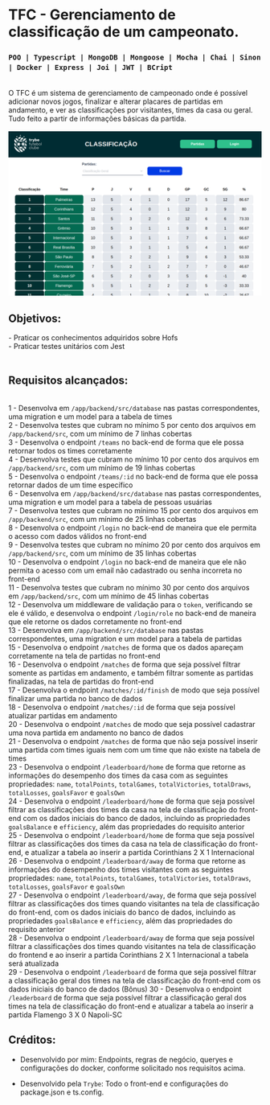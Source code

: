 # TFC - Gerenciamento de classificação de um campeonato.
### `POO | Typescript | MongoDB | Mongoose | Mocha | Chai | Sinon | Docker | Express | Joi | JWT | BCript`
<br>
O TFC é um sistema de gerenciamento de campeonado onde é possível adicionar novos jogos, finalizar e alterar placares de partidas em andamento, e ver as classificações por visitantes, times da casa ou geral. Tudo feito a partir de informações básicas da partida.
<br>
<br>
 <img src="images/preview.png" width="900px" >

 ## Objetivos:
<section>
- Praticar os conhecimentos adquiridos sobre Hofs
</br> - Praticar testes unitários com Jest

</section>

</br>

## Requisitos alcançados:

<br>1  - Desenvolva em `/app/backend/src/database` nas pastas correspondentes, uma migration e um model para a tabela de times
<br>2  - Desenvolva testes que cubram no mínimo 5 por cento dos arquivos em `/app/backend/src`, com um mínimo de 7 linhas cobertas
<br>3  - Desenvolva o endpoint `/teams` no back-end de forma que ele possa retornar todos os times corretamente
<br>4  - Desenvolva testes que cubram no mínimo 10 por cento dos arquivos em `/app/backend/src`, com um mínimo de 19 linhas cobertas
<br>5  - Desenvolva o endpoint `/teams/:id` no back-end de forma que ele possa retornar dados de um time específico
<br>6  - Desenvolva em `/app/backend/src/database` nas pastas correspondentes, uma migration e um model para a tabela de pessoas usuárias
<br>7  - Desenvolva testes que cubram no mínimo 15 por cento dos arquivos em `/app/backend/src`, com um mínimo de 25 linhas cobertas
<br>8  - Desenvolva o endpoint `/login` no back-end de maneira que ele permita o acesso com dados válidos no front-end
<br>9  - Desenvolva testes que cubram no mínimo 20 por cento dos arquivos em `/app/backend/src`, com um mínimo de 35 linhas cobertas
<br>10  - Desenvolva o endpoint `/login` no back-end de maneira que ele não permita o acesso com um email não cadastrado ou senha incorreta no front-end
<br>11  - Desenvolva testes que cubram no mínimo 30 por cento dos arquivos em `/app/backend/src`, com um mínimo de 45 linhas cobertas
<br>12  - Desenvolva um middleware de validação para o `token`, verificando se ele é válido, e desenvolva o endpoint `/login/role` no back-end de maneira que ele retorne os dados corretamente no front-end
<br>13  - Desenvolva em `/app/backend/src/database` nas pastas correspondentes, uma migration e um model para a tabela de partidas
<br>15  - Desenvolva o endpoint `/matches` de forma que os dados apareçam corretamente na tela de partidas no front-end
<br>16  - Desenvolva o endpoint `/matches` de forma que seja possível filtrar somente as partidas em andamento, e também filtrar somente as partidas finalizadas, na tela de partidas do front-end
<br>17  - Desenvolva o endpoint `/matches/:id/finish` de modo que seja possível finalizar uma partida no banco de dados
<br>18  - Desenvolva o endpoint `/matches/:id` de forma que seja possível atualizar partidas em andamento
<br>20  - Desenvolva o endpoint `/matches` de modo que seja possível cadastrar uma nova partida em andamento no banco de dados
<br>21  - Desenvolva o endpoint `/matches` de forma que não seja possível inserir uma partida com times iguais nem com um time que não existe na tabela de times
<br>23  - Desenvolva o endpoint `/leaderboard/home` de forma que retorne as informações do desempenho dos times da casa com as seguintes propriedades: `name`, `totalPoints`, `totalGames`, `totalVictories`, `totalDraws`, `totalLosses`, `goalsFavor` e `goalsOwn`
<br>24  - Desenvolva o endpoint `/leaderboard/home` de forma que seja possível filtrar as classificações dos times da casa na tela de classificação do front-end com os dados iniciais do banco de dados, incluindo as propriedades `goalsBalance` e `efficiency`, além das propriedades do requisito anterior
<br>25  - Desenvolva o endpoint `/leaderboard/home` de forma que seja possível filtrar as classificações dos times da casa na tela de classificação do front-end, e atualizar a tabela ao inserir a partida Corinthians 2 X 1 Internacional
<br>26  - Desenvolva o endpoint `/leaderboard/away` de forma que retorne as informações do desempenho dos times visitantes com as seguintes propriedades: `name`, `totalPoints`, `totalGames`, `totalVictories`, `totalDraws`, `totalLosses`, `goalsFavor` e `goalsOwn`
<br>27  - Desenvolva o endpoint `/leaderboard/away`, de forma que seja possível filtrar as classificações dos times quando visitantes na tela de classificação do front-end, com os dados iniciais do banco de dados, incluindo as propriedades `goalsBalance` e `efficiency`, além das propriedades do requisito anterior
<br>28  - Desenvolva o endpoint `/leaderboard/away` de forma que seja possível filtrar a classificações dos times quando visitantes na tela de classificação do frontend e ao inserir a partida Corinthians 2 X 1 Internacional a tabela será atualizada
<br>29  - Desenvolva o endpoint `/leaderboard` de forma que seja possível filtrar a classificação geral dos times na tela de classificação do front-end com os dados iniciais do banco de dados
(Bônus) 30 - Desenvolva o endpoint `/leaderboard` de forma que seja possível filtrar a classificação geral dos times na tela de classificação do front-end e atualizar a tabela ao inserir a partida Flamengo 3 X 0 Napoli-SC

## Créditos:

- Desenvolvido por mim: Endpoints, regras de negócio, queryes e configurações do docker, conforme solicitado nos requisitos acima.

- Desenvolvido pela `Trybe`: Todo o front-end e configurações do package.json e ts.config.
